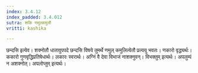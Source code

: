 ```yaml
---
index: 3.4.12
index_padded: 3.4.012
sutra: शकि णमुल्कमुलौ
vritti: kashika

---
```

छन्दसि इत्येव। शक्नोतौ धातावुपपदे छन्दसि विषये तुमर्थे णमुल् कमुलित्येतौ प्रत्ययु भवतः। णकारो वृद्ध्यर्थः। ककारो गुणवृद्धिप्रतिषेधार्थः। लकारः स्वरार्थः। अग्निं वै देवा विभाजं नाशक्नुवन्। विभक्तुम् इत्यर्थः। अपलुम्पं न अशक्नोत्। अपलोप्तुम् इत्यर्थः।